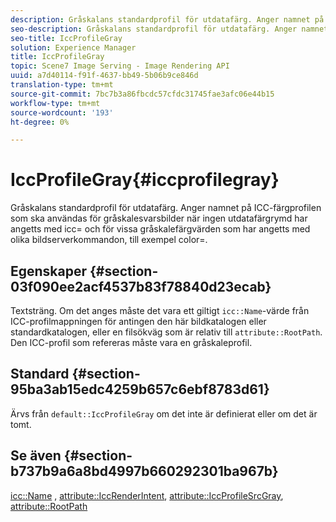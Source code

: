 ```yaml
---
description: Gråskalans standardprofil för utdatafärg. Anger namnet på ICC-färgprofilen som ska användas för gråskalesvarsbilder när ingen utdatafärgrymd har angetts med icc= och för vissa gråskalefärgvärden som har angetts med olika bildserverkommandon, till exempel color=.
seo-description: Gråskalans standardprofil för utdatafärg. Anger namnet på ICC-färgprofilen som ska användas för gråskalesvarsbilder när ingen utdatafärgrymd har angetts med icc= och för vissa gråskalefärgvärden som har angetts med olika bildserverkommandon, till exempel color=.
seo-title: IccProfileGray
solution: Experience Manager
title: IccProfileGray
topic: Scene7 Image Serving - Image Rendering API
uuid: a7d40114-f91f-4637-bb49-5b06b9ce846d
translation-type: tm+mt
source-git-commit: 7bc7b3a86fbcdc57cfdc31745fae3afc06e44b15
workflow-type: tm+mt
source-wordcount: '193'
ht-degree: 0%

---
```



# IccProfileGray{#iccprofilegray}

Gråskalans standardprofil för utdatafärg. Anger namnet på ICC-färgprofilen som ska användas för gråskalesvarsbilder när ingen utdatafärgrymd har angetts med icc= och för vissa gråskalefärgvärden som har angetts med olika bildserverkommandon, till exempel color=.

## Egenskaper {#section-03f090ee2acf4537b83f78840d23ecab}

Textsträng. Om det anges måste det vara ett giltigt `icc::Name`-värde från ICC-profilmappningen för antingen den här bildkatalogen eller standardkatalogen, eller en filsökväg som är relativ till `attribute::RootPath`. Den ICC-profil som refereras måste vara en gråskaleprofil.

## Standard {#section-95ba3ab15edc4259b657c6ebf8783d61}

Ärvs från `default::IccProfileGray` om det inte är definierat eller om det är tomt.

## Se även {#section-b737b9a6a8bd4997b660292301ba967b}

[icc::Name](../../../../../is-api/image-catalog/image-serving-api-ref/c-image-catalog-reference/c-icc-profile-map-reference/r-name-icc.md#reference-9e7d3c8e35434981a3dfac66b8946cbe) ,  [attribute::IccRenderIntent](../../../../../is-api/image-catalog/image-serving-api-ref/c-image-catalog-reference/c-attributes-reference/r-iccrenderintent.md#reference-012f207f28bd4406a5368d23ed95a51f),  [attribute::IccProfileSrcGray](../../../../../is-api/image-catalog/image-serving-api-ref/c-image-catalog-reference/c-attributes-reference/r-iccprofilesrcgray.md#reference-a717831da24d43f680d01393660f12f9),  [attribute::RootPath](../../../../../is-api/image-catalog/image-serving-api-ref/c-image-catalog-reference/c-attributes-reference/r-rootpath.md#reference-17d57e5967be403b8408fa7214017494)
